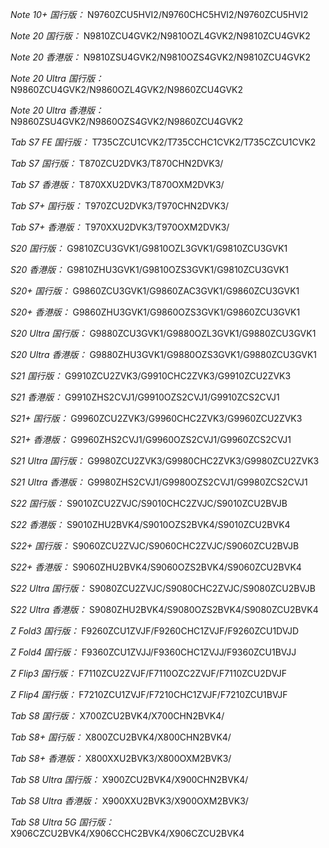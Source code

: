 *Note 10+ 国行版：*
N9760ZCU5HVI2/N9760CHC5HVI2/N9760ZCU5HVI2

*Note 20 国行版：*
N9810ZCU4GVK2/N9810OZL4GVK2/N9810ZCU4GVK2

*Note 20 香港版：*
N9810ZSU4GVK2/N9810OZS4GVK2/N9810ZCU4GVK2

*Note 20 Ultra 国行版：*
N9860ZCU4GVK2/N9860OZL4GVK2/N9860ZCU4GVK2

*Note 20 Ultra 香港版：*
N9860ZSU4GVK2/N9860OZS4GVK2/N9860ZCU4GVK2

*Tab S7 FE 国行版：*
T735CZCU1CVK2/T735CCHC1CVK2/T735CZCU1CVK2

*Tab S7 国行版：*
T870ZCU2DVK3/T870CHN2DVK3/

*Tab S7 香港版：*
T870XXU2DVK3/T870OXM2DVK3/

*Tab S7+ 国行版：*
T970ZCU2DVK3/T970CHN2DVK3/

*Tab S7+ 香港版：*
T970XXU2DVK3/T970OXM2DVK3/

*S20 国行版：*
G9810ZCU3GVK1/G9810OZL3GVK1/G9810ZCU3GVK1

*S20 香港版：*
G9810ZHU3GVK1/G9810OZS3GVK1/G9810ZCU3GVK1

*S20+ 国行版：*
G9860ZCU3GVK1/G9860ZAC3GVK1/G9860ZCU3GVK1

*S20+ 香港版：*
G9860ZHU3GVK1/G9860OZS3GVK1/G9860ZCU3GVK1

*S20 Ultra 国行版：*
G9880ZCU3GVK1/G9880OZL3GVK1/G9880ZCU3GVK1

*S20 Ultra 香港版：*
G9880ZHU3GVK1/G9880OZS3GVK1/G9880ZCU3GVK1

*S21 国行版：*
G9910ZCU2ZVK3/G9910CHC2ZVK3/G9910ZCU2ZVK3

*S21 香港版：*
G9910ZHS2CVJ1/G9910OZS2CVJ1/G9910ZCS2CVJ1

*S21+ 国行版：*
G9960ZCU2ZVK3/G9960CHC2ZVK3/G9960ZCU2ZVK3

*S21+ 香港版：*
G9960ZHS2CVJ1/G9960OZS2CVJ1/G9960ZCS2CVJ1

*S21 Ultra 国行版：*
G9980ZCU2ZVK3/G9980CHC2ZVK3/G9980ZCU2ZVK3

*S21 Ultra 香港版：*
G9980ZHS2CVJ1/G9980OZS2CVJ1/G9980ZCS2CVJ1

*S22 国行版：*
S9010ZCU2ZVJC/S9010CHC2ZVJC/S9010ZCU2BVJB

*S22 香港版：*
S9010ZHU2BVK4/S9010OZS2BVK4/S9010ZCU2BVK4

*S22+ 国行版：*
S9060ZCU2ZVJC/S9060CHC2ZVJC/S9060ZCU2BVJB

*S22+ 香港版：*
S9060ZHU2BVK4/S9060OZS2BVK4/S9060ZCU2BVK4

*S22 Ultra 国行版：*
S9080ZCU2ZVJC/S9080CHC2ZVJC/S9080ZCU2BVJB

*S22 Ultra 香港版：*
S9080ZHU2BVK4/S9080OZS2BVK4/S9080ZCU2BVK4

*Z Fold3 国行版：*
F9260ZCU1ZVJF/F9260CHC1ZVJF/F9260ZCU1DVJD

*Z Fold4 国行版：*
F9360ZCU1ZVJJ/F9360CHC1ZVJJ/F9360ZCU1BVJJ

*Z Flip3 国行版：*
F7110ZCU2ZVJF/F7110OZC2ZVJF/F7110ZCU2DVJF

*Z Flip4 国行版：*
F7210ZCU1ZVJF/F7210CHC1ZVJF/F7210ZCU1BVJF

*Tab S8 国行版：*
X700ZCU2BVK4/X700CHN2BVK4/

*Tab S8+ 国行版：*
X800ZCU2BVK4/X800CHN2BVK4/

*Tab S8+ 香港版：*
X800XXU2BVK3/X800OXM2BVK3/

*Tab S8 Ultra 国行版：*
X900ZCU2BVK4/X900CHN2BVK4/

*Tab S8 Ultra 香港版：*
X900XXU2BVK3/X900OXM2BVK3/

*Tab S8 Ultra 5G 国行版：*
X906CZCU2BVK4/X906CCHC2BVK4/X906CZCU2BVK4

